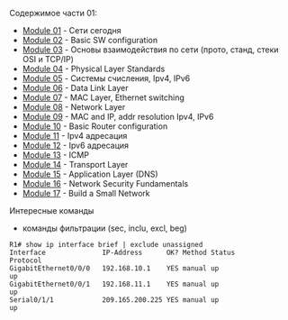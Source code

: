 Cодержимое части 01:

- [Module 01](Module01/README.MD) - Сети сегодня
- [Module 02](Module02/README.MD) - Basic SW configuration
- [Module 03](Module03/README.MD) - Основы взаимодействия по сети (прото, станд, стеки OSI и TCP/IP)
- [Module 04](Module04/README.MD) - Physical Layer Standards
- [Module 05](Module05/README.MD) - Системы счисления, Ipv4, IPv6
- [Module 06](Module06/README.MD) - Data Link Layer
- [Module 07](Module07/README.MD) - MAC Layer, Ethernet switching
- [Module 08](Module08/README.MD) - Network Layer
- [Module 09](Module09/README.MD) - MAC and IP, addr resolution Ipv4, IPv6
- [Module 10](Module10/README.MD) - Basic Router configuration
- [Module 11](Module11/README.MD) - Ipv4 адресация
- [Module 12](Module12/README.MD) - Ipv6 адресация
- [Module 13](Module13/README.MD) - ICMP
- [Module 14](Module14/README.MD) - Transport Layer
- [Module 15](Module15/README.MD) - Application Layer (DNS)
- [Module 16](Module16/README.MD) - Network Security Fundamentals
- [Module 17](Module17/README.MD) - Build a Small Network

Интересные команды
- команды фильтрации (sec, inclu, excl, beg)
```
R1# show ip interface brief | exclude unassigned
Interface              IP-Address      OK? Method Status                Protocol
GigabitEthernet0/0/0   192.168.10.1    YES manual up                    up
GigabitEthernet0/0/1   192.168.11.1    YES manual up                    up
Serial0/1/1            209.165.200.225 YES manual up                    up
```